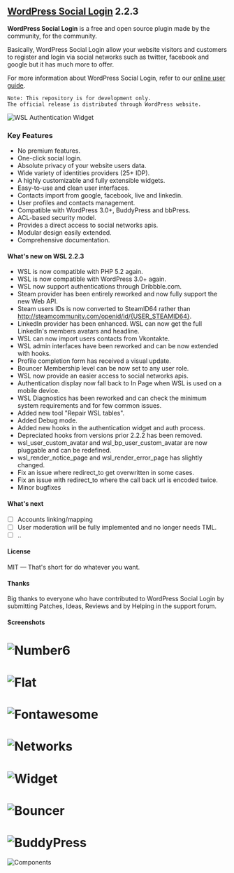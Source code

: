 ## [WordPress Social Login](https://wordpress.org/plugins/wordpress-social-login/) 2.2.3
 
**WordPress Social Login** is a free and open source plugin made by the community, for the community.

Basically, WordPress Social Login allow your website visitors and customers to register and login via social networks such as twitter, facebook and google but it has much more to offer.

For more information about WordPress Social Login, refer to our [online user guide](http://miled.github.io/wordpress-social-login/).

    Note: This repository is for development only.
    The official release is distributed through WordPress website.
![WSL Authentication Widget](https://raw.githubusercontent.com/miled/wordpress-social-login/master/screenshot-1.png)

### Key Features

- No premium features.
- One-click social login.
- Absolute privacy of your website users data.
- Wide variety of identities providers (25+ IDP).
- A highly customizable and fully extensible widgets.
- Easy-to-use and clean user interfaces.
- Contacts import from google, facebook, live and linkedin.
- User profiles and contacts management.
- Compatible with WordPress 3.0+, BuddyPress and bbPress.
- ACL-based security model.
- Provides a direct access to social networks apis.
- Modular design easily extended.
- Comprehensive documentation.

#### What's new on WSL 2.2.3

* WSL is now compatible with PHP 5.2 again.
* WSL is now compatible with WordPress 3.0+ again.
* WSL now support authentications through Dribbble.com.
* Steam provider has been entirely reworked and now fully support the new Web API.
* Steam users IDs is now converted to SteamID64 rather than http://steamcommunity.com/openid/id/{USER_STEAMID64}.
* LinkedIn provider has been enhanced. WSL can now get the full LinkedIn's members avatars and headline.
* WSL can now import users contacts from Vkontakte.
* WSL admin interfaces have been reworked and can be now extended with hooks.
* Profile completion form has received a visual update.
* Bouncer Membership level can be now set to any user role.
* WSL now provide an easier access to social networks apis.
* Authentication display now fall back to In Page when WSL is used on a mobile device.
* WSL Diagnostics has been reworked and can check the minimum system requirements and for few common issues. 
* Added new tool "Repair WSL tables".
* Added Debug mode.
* Added new hooks in the authentication widget and auth process.
* Depreciated hooks from versions prior 2.2.2 has been removed.
* wsl_user_custom_avatar and wsl_bp_user_custom_avatar are now pluggable and can be redefined.
* wsl_render_notice_page and wsl_render_error_page has slightly changed.
* Fix an issue where redirect_to get overwritten in some cases.
* Fix an issue with redirect_to where the call back url is encoded twice.
* Minor bugfixes

#### What's next

- [ ] Accounts linking/mapping
- [ ] User moderation will be fully implemented and no longer needs TML.
- [ ] ..

#### License 

MIT — That's short for do whatever you want.

#### Thanks

Big thanks to everyone who have contributed to WordPress Social Login by submitting Patches, Ideas, Reviews and by Helping in the support forum. 

#### Screenshots
![Number6](https://raw.githubusercontent.com/miled/wordpress-social-login/master/screenshot-2.png)
===
![Flat](https://raw.githubusercontent.com/miled/wordpress-social-login/master/screenshot-3.png)
===
![Fontawesome](http://miled.github.io/wordpress-social-login/assets/img/theme_fontawesome.png)
===
![Networks](https://raw.githubusercontent.com/miled/wordpress-social-login/master/screenshot-4.png)
=
![Widget](https://raw.githubusercontent.com/miled/wordpress-social-login/master/screenshot-5.png)
===
![Bouncer](https://raw.githubusercontent.com/miled/wordpress-social-login/master/screenshot-6.png)
===
![BuddyPress](https://raw.githubusercontent.com/miled/wordpress-social-login/master/screenshot-7.png)
===
![Components](https://raw.githubusercontent.com/miled/wordpress-social-login/master/screenshot-8.png)
